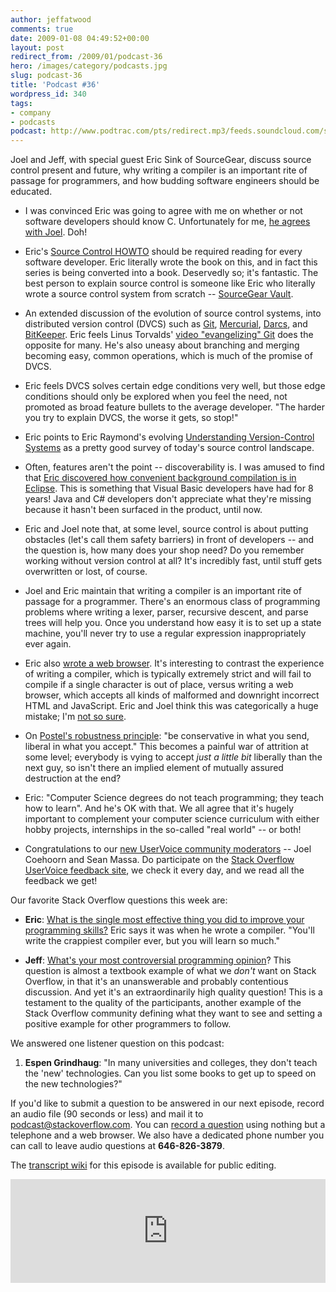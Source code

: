 ```yaml
---
author: jeffatwood
comments: true
date: 2009-01-08 04:49:52+00:00
layout: post
redirect_from: /2009/01/podcast-36
hero: /images/category/podcasts.jpg
slug: podcast-36
title: 'Podcast #36'
wordpress_id: 340
tags:
- company
- podcasts
podcast: http://www.podtrac.com/pts/redirect.mp3/feeds.soundcloud.com/stream/14378038-stack-exchange-stack-overflow-podcast-42.mp3
---
```


Joel and Jeff, with special guest Eric Sink of SourceGear, discuss source control present and future, why writing a compiler is an important rite of passage for programmers, and how budding software engineers should be educated.






  * I was convinced Eric was going to agree with me on whether or not software developers should know C. Unfortunately for me, [he agrees with Joel](http://www.ericsink.com/entries/c_morse_code.html). Doh!


  * Eric's [Source Control HOWTO](http://www.ericsink.com/scm/source_control.html) should be required reading for every software developer. Eric literally wrote the book on this, and in fact this series is being converted into a book. Deservedly so; it's fantastic. The best person to explain source control is someone like Eric who literally wrote a source control system from scratch -- [SourceGear Vault](http://www.sourcegear.com/vault/).


  * An extended discussion of the evolution of source control systems, into distributed version control (DVCS) such as [Git](http://git-scm.com/), [Mercurial](http://www.selenic.com/mercurial/wiki/), [Darcs](http://darcs.net/), and [BitKeeper](http://www.bitkeeper.com/). Eric feels Linus Torvalds' [video "evangelizing" Git](http://www.youtube.com/watch?v=4XpnKHJAok8) does the opposite for many. He's also uneasy about branching and merging becoming easy, common operations, which is much of the promise of DVCS.


  * Eric feels DVCS solves certain edge conditions very well, but those edge conditions should only be explored when you feel the need, not promoted as broad feature bullets to the average developer. "The harder you try to explain DVCS, the worse it gets, so stop!"  



  * Eric points to Eric Raymond's evolving [Understanding Version-Control Systems](http://www.catb.org/esr/writings/version-control/version-control.html) as a pretty good survey of today's source control landscape.


  * Often, features aren't the point -- discoverability is. I was amused to find that [Eric discovered how convenient background compilation is in Eclipse](http://www.ericsink.com/entries/java_eclipse_3.html). This is something that Visual Basic developers have had for 8 years! Java and C# developers don't appreciate what they're missing because it hasn't been surfaced in the product, until now.


  * Eric and Joel note that, at some level, source control is about putting obstacles (let's call them safety barriers) in front of developers -- and the question is, how many does your shop need? Do you remember working without version control at all? It's incredibly fast, until stuff gets overwritten or lost, of course.


  * Joel and Eric maintain that writing a compiler is an important rite of passage for a programmer. There's an enormous class of programming problems where writing a lexer, parser, recursive descent, and parse trees will help you. Once you understand how easy it is to set up a state machine, you'll never try to use a regular expression inappropriately ever again.


  * Eric also [wrote a web browser](http://www.ericsink.com/Browser_Wars.html). It's interesting to contrast the experience of writing a compiler, which is typically extremely strict and will fail to compile if a single character is out of place, versus writing a web browser, which accepts all kinds of malformed and downright incorrect HTML and JavaScript. Eric and Joel think this was categorically a huge mistake; I'm [not so sure](http://www.codinghorror.com/blog/archives/000848.html). 


  * On [Postel's robustness principle](http://en.wikipedia.org/wiki/Postel%27s_law): "be conservative in what you send, liberal in what you accept." This becomes a painful war of attrition at some level; everybody is vying to accept _just a little bit_ liberally than the next guy, so isn't there an implied element of mutually assured destruction at the end?


  * Eric: "Computer Science degrees do not teach programming; they teach how to learn". And he's OK with that. We all agree that it's hugely important to complement your computer science curriculum with either hobby projects, internships in the so-called "real world" -- or both!


  * Congratulations to our [new UserVoice community moderators](http://blog.stackoverflow.com/2008/12/new-uservoice-moderator/) -- Joel Coehoorn and Sean Massa. Do participate on the [Stack Overflow UserVoice feedback site](http://stackoverflow.uservoice.com/), we check it every day, and we read all the feedback we get!




Our favorite Stack Overflow questions this week are:






  * **Eric**: [What is the single most effective thing you did to improve your programming skills?](http://stackoverflow.com/questions/76364/what-is-the-single-most-effective-thing-you-did-to-improve-your-programming-skill) Eric says it was when he wrote a compiler. "You'll write the crappiest compiler ever, but you will learn so much."


  * **Jeff**: [What's your most controversial programming opinion](http://stackoverflow.com/questions/406760/whats-your-most-controversial-programming-opinion)? This question is almost a textbook example of what we _don't_ want on Stack Overflow, in that it's an unanswerable and probably contentious discussion. And yet it's an extraordinarily high quality question! This is a testament to the quality of the participants, another example of the Stack Overflow community defining what they want to see and setting a positive example for other programmers to follow.




We answered one listener question on this podcast:






  1. **Espen Grindhaug**: "In many universities and colleges, they don't teach the 'new' technologies. Can you list some books to get up to speed on the new technologies?"





If you'd like to submit a question to be answered in our next episode, record an audio file (90 seconds or less) and mail it to [podcast@stackoverflow.com](mailto:podcast@stackoverflow.com). You can [record a question](http://blog.stackoverflow.com/index.php/2008/05/recording-podcast-questions-using-your-telephone/) using nothing but a telephone and a web browser. We also have a dedicated phone number you can call to leave audio questions at **646-826-3879**.






The [transcript wiki](https://stackoverflow.fogbugz.com/default.asp?pg=pgWiki&command=view&ixWikiPage=29018) for this episode is available for public editing.

<iframe width="100%" height="166" scrolling="no" frameborder="no" src="https://w.soundcloud.com/player/?url=https%3A//api.soundcloud.com/tracks/14378038&amp;color=ff5500&amp;auto_play=false&amp;hide_related=false&amp;show_comments=true&amp;show_user=true&amp;show_reposts=false"></iframe>
